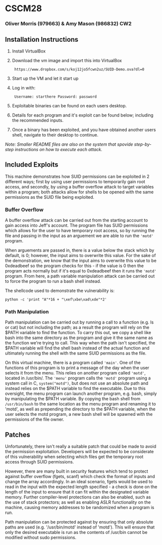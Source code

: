 # CSCM28

### Oliver Morris (979663) & Amy Mason (986832) CW2 

## Installation Instructions
1. Install VirtualBox
2. Download the vm image and import this into VirtualBox

		https://www.dropbox.com/s/koj12jo5fcwn2uz/SUID-Demo.ova?dl=0
      
4. Start up the VM and let it start up
5. Log in with: 

		Username: starthere Password: password
      
5. Exploitable binaries can be found on each users desktop.
6. Details for each program and it's exploit can be found below; including the recommended inputs.
7. Once a binary has been exploited, and you have obtained another users shell, navigate to their desktop to continue.

_Note: Smaller README files are also on the system that spovide step-by-step instructions on how to execute each attack._

## Included Exploits
This machine demonstrates how SUID permissions can be exploited in 2 different ways; first by using user permissions to temporarily gain root access, and secondly, by using a buffer overflow attack to target variables within a program; both attacks allow for shells to be opened with the same permissions as the SUID file being exploited. 

### Buffer Overflow
A buffer overflow attack can be carried out from the starting account to gain access into Jeff's account. The program file has SUID permissions which allows for the user to have temporary root access, so by running the file and passing in the input as an arguement we are able to run the `'motd'` program. 

When arguements are passed in, there is a value below the stack which by default, is 0; however, the input aims to overwrite this value. For the sake of the demonstration, we know that the input aims to overwrite this value to be 0xdeadbeef so the program checks for this - if the value is 0 then the program acts normally but if it's equal to 0xdeadbeef then it runs the `'motd'` program. From here, a path variable manipulation attack can be carried out to force the program to run a bash shell instead.

The shellcode used to demonstrate the vulnerability is:

`python -c 'print "A"*16 + "\xef\xbe\xad\xde"*2'`

### Path Manipulation
Path manipulation can be carried out by running a call to a function (e.g. ls or cat) but not including the path; as a result the program will rely on the $PATH variable to find the function. To carry this out, we copy a shell like bash into the same directory as the program and give it the same name as the function we're trying to call. This way when the path isn't specified, the $PATH variable will find the shell bash instead of the actual function and ultimately running the shell with the same SUID permissions as the file.

On this virtual machine, there is a program called `'main'`. One of the functions of this program is to print a message of the day when the user selects it from the menu. This relies on another program called `'motd'`, located in /usr/bin/. The `'menu'` program calls the `'motd'` program using a system call in C, `system("motd")`, but does not use an absolute path and instead relies on the $PATH variable to find the executable. Due to this oversight, the menu program can launch another program, e.g. bash, simply by manipulating the $PATH variable. By copying the bash shell from `/usr/bin/bash` to the same location as the menu program and renaming it to 'motd', as well as prepending the directory to the $PATH variable, when the user selects the motd program, a new bash shell will be spawned with the permissions of the file owner.

## Patches
Unfortunately, there isn't really a suitable patch that could be made to avoid the permission exploitation. Developers will be expected to be considerate of this vulnerability when selecting which files get the temporary root access through SUID permissions.

However, there are many built in security features which tend to protect against buffer overflow (fgets, scanf) which check the format of inputs and change the array accordingly. In an ideal scenario, fgets would be used to read in the input with the expected length specified - a check is done on the length of the input to ensure that it can fit within the designated variable memory. Further compiler-level protections can also be enabled, such as the use of stack protectors; as well as enabling ASLR functionality on the machine, causing memory addresses to be randomized when a program is run.

Path manipulation can be protected against by ensuring that only absolute paths are used (e.g. '/usr/bin/motd' instead of 'motd'). This will ensure that only the desired executable is run as the contents of /usr/bin cannot be modified without sudo permissions.
